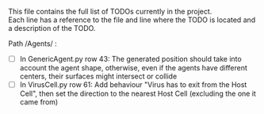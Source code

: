  This file contains the full list of TODOs currently in the project. <br />
 Each line has a reference to the file and line where the TODO is located and a description of the TODO.
 
Path /Agents/ :
 - [ ] In GenericAgent.py row 43: The generated position should take into account the agent shape, otherwise, even if the agents have different centers, their surfaces might intersect or collide
 - [ ] In VirusCell.py row 61: Add behaviour "Virus has to exit from the Host Cell", then set the direction to the nearest Host Cell (excluding the one it came from)

